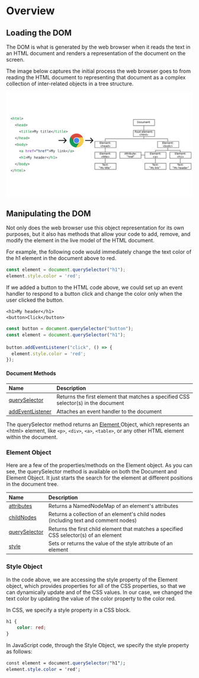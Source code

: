 # Overview

## Loading the DOM

The DOM is what is generated by the web browser when it reads the text in an HTML document and renders a representation of the document on the screen.

The image below captures the initial process the web browser goes to from reading the HTML document to representing that document as a complex collection of inter-related objects in a tree structure.

![](../.gitbook/assets/image%20%28158%29.png)

## Manipulating the DOM

Not only does the web browser use this object representation for its own purposes, but it also has methods that allow your code to add, remove, and modify the element in the live model of the HTML document.

For example, the following code would immediately change the text color of the h1 element in the document above to red.

```javascript
const element = document.querySelector("h1");
element.style.color = 'red';
```

If we added a button to the HTML code above, we could set up an event handler to respond to a button click and change the color only when the user clicked the button.

```markup
<h1>My header</h1>
<button>Click</button>
```

```javascript
const button = document.querySelector("button");
const element = document.querySelector("h1");

button.addEventListener("click", () => {
  element.style.color = 'red';
});

```

#### Document Methods

| Name | Description |
| :--- | :--- |
| [querySelector](https://www.w3schools.com/jsref/met_document_queryselector.asp) | Returns the first element that matches a specified CSS selector\(s\) in the document |
| [addEventListener](https://www.w3schools.com/jsref/met_document_addeventlistener.asp) | Attaches an event handler to the document |

The querySelector method returns an [Element ](https://www.w3schools.com/jsref/dom_obj_all.asp)Object, which represents an &lt;html&gt; element, like `<p>`, `<div>`, `<a>`, `<table>`, or any other HTML element within the document.

### Element Object

Here are a few of the properties/methods on the Element object. As you can see, the querySelector method is available on both the Document and Element Object. It just starts the search for the element at different positions in the document tree.

| Name | Description |
| :--- | :--- |
| [attributes](https://www.w3schools.com/jsref/prop_node_attributes.asp) | Returns a NamedNodeMap of an element's attributes |
| [childNodes](https://www.w3schools.com/jsref/prop_node_childnodes.asp) | Returns a collection of an element's child nodes \(including text and comment nodes\) |
| [querySelector](https://www.w3schools.com/jsref/met_element_queryselector.asp) | Returns the first child element that matches a specified CSS selector\(s\) of an element |
| [style](https://www.w3schools.com/jsref/prop_html_style.asp) | Sets or returns the value of the style attribute of an element |

### Style Object

In the code above, we are accessing the style property of the Element object, which provides properties for all of the CSS properties, so that we can dynamically update and of the CSS values. In our case, we  changed the text color by updating the value of the color property to the color red.

In CSS, we specify a style property in a CSS block.

```css
h1 {
    color: red;
}
```

In JavaScript code, through the Style Object, we specify the style property as follows:

```css
const element = document.querySelector("h1");
element.style.color = 'red';
```

